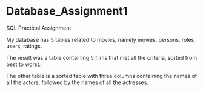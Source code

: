# Database_Assignment1
SQL Practical Assignment

My database has 5 tables related to movies, namely movies, persons, roles, users, ratings. 

The result was a table containing 5 films that met all the criteria, sorted from best to worst.

The other table is a sorted table with three columns containing the names of all the actors, followed by the names of all the actresses.
